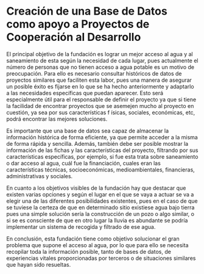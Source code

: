 # Creación de una Base de Datos como apoyo a Proyectos de Cooperación al Desarrollo

El principal objetivo de la fundación es lograr un mejor acceso al agua y al saneamiento de esta según la necesidad de cada lugar, pues actualmente el número de personas que no tienen acceso a agua potable es un motivo de preocupación. Para ello es necesario consultar históricos de datos de proyectos similares que faciliten esta labor, pues una manera de asegurar un posible éxito es fijarse en lo que se ha hecho anteriormente y adaptarlo a las necesidades específicas que puedan aparecer. Esto será especialmente útil para el responsable de definir el proyecto ya que si tiene la facilidad de encontrar proyectos que se asemejen mucho al proyecto en cuestión, ya sea por sus características f ísicas, sociales, económicas, etc, podrá encontrar las mejores soluciones.

Es importante que una base de datos sea capaz de almacenar la información histórica de forma eficiente, ya que permite acceder a la misma de forma rápida y sencilla. Además, también debe ser posible mostrar la información de las fichas y las características del proyecto, filtrando por sus características específicas, por ejemplo, si fue esta trata sobre saneamiento o dar acceso al agua, cuál fue la financiación, cuales eran las características técnicas, socioeconómicas, medioambientales, financieras, administrativas y sociales.

En cuanto a los objetivos visibles de la fundación hay que destacar que existen varias opciones y según el lugar en el que se vaya a actuar se va a elegir una de las diferentes posibilidades existentes, pues en el caso de que se tuviese la certeza de que en determinado sitio existiese agua bajo tierra pues una simple solución sería la construcción de un pozo o algo similar, o si se es consciente de que en otro lugar la lluvia es abundante se podría implementar un sistema de recogida y filtrado de ese agua.

En conclusión, esta fundación tiene como objetivo solucionar el gran problema que supone el acceso al agua, por lo que para ello se necesita recopilar toda la información posible, tanto de bases de datos, de experiencias vitales proporcionadas por terceros o de situaciones similares que hayan sido resueltas.
